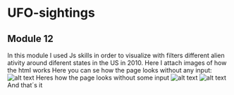 # UFO-sightings
## Module 12
In this module I used Js skills in order to visualize with filters different alien ativity around diferent states in the US in 2010.
Here I attach images of how the html works
Here you can se how the page looks without any input:
![alt text](https://user-images.githubusercontent.com/112990749/228602196-2473d810-3dc6-4294-a21a-822593c91c90.png)
Heres how the page looks without some input
![alt text](https://user-images.githubusercontent.com/112990749/228603077-0cfae259-f030-4b33-a9a7-d595d7f4e573.png)
![alt text](https://user-images.githubusercontent.com/112990749/228603187-89ce6d5e-d861-4a8d-8a11-829c4d875350.png)
And that´s it 
